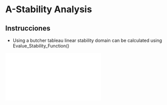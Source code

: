 # A-Stability Analysis

## Instrucciones

- Using a butcher tableau linear stability domain can be calculated using Evalue_Stability_Function()



![von neumann linear stability](Figure_1.pdf)